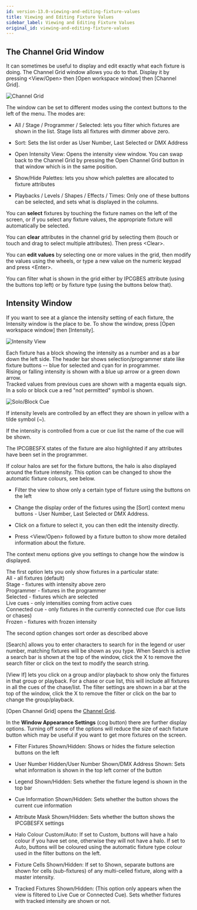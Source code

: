 ```yaml
---
id: version-13.0-viewing-and-editing-fixture-values
title: Viewing and Editing Fixture Values
sidebar_label: Viewing and Editing Fixture Values
original_id: viewing-and-editing-fixture-values
---
```


The Channel Grid Window
-----------------------

It can sometimes be useful to display and edit exactly what each fixture
is doing. The Channel Grid window allows you do to that. Display it by
pressing \<View/Open\> then \[Open workspace window\] then \[Channel
Grid\].

![Channel Grid](/docs/images/Channel-Grid.png)

The window can be set to different modes using the context buttons to
the left of the menu. The modes are:

-   All / Stage / Programmer / Selected: lets you filter which fixtures
    are shown in the list. Stage lists all fixtures with dimmer above
    zero.

-   Sort: Sets the list order as User Number, Last Selected or DMX
    Address

-   Open Intensity View: Opens the intensity view window. You can swap
    back to the Channel Grid by pressing the Open Channel Grid button in
    that window which is in the same position.

-   Show/Hide Palettes: lets you show which palettes are allocated to
    fixture attributes

-   Playbacks / Levels / Shapes / Effects / Times: Only one of these
    buttons can be selected, and sets what is displayed in the columns.

You can **select** fixtures by touching the fixture names on the left of
the screen, or if you select any fixture values, the appropriate fixture
will automatically be selected.

You can **clear** attributes in the channel grid by selecting them
(touch or touch and drag to select multiple attributes). Then press
\<Clear\>.

You can **edit values** by selecting one or more values in the grid,
then modify the values using the wheels, or type a new value on the
numeric keypad and press \<Enter\>.

You can filter what is shown in the grid either by IPCGBES attribute
(using the buttons top left) or by fixture type (using the buttons below
that).

Intensity Window
----------------

If you want to see at a glance the intensity setting of each fixture,
the Intensity window is the place to be. To show the window, press
\[Open workspace window\] then \[Intensity\].

![Intensity View](/docs/images/Intensity-View.png)

Each fixture has a block showing the intensity as a number and as a bar
down the left side. The header bar shows selection/programmer state like
fixture buttons -- blue for selected and cyan for in programmer.\
Rising or falling intensity is shown with a blue up arrow or a green
down arrow.\
Tracked values from previous cues are shown with a magenta equals sign.\
In a solo or block cue a red "not permitted" symbol is shown.

![Solo/Block Cue](/docs/images/Solo-Block-Cue.png)

If intensity levels are controlled by an effect they are shown in yellow
with a tilde symbol (\~).

If the intensity is controlled from a cue or cue list the name of the
cue will be shown.

The IPCGBESFX states of the fixture are also highlighted if any
attributes have been set in the programmer.

If colour halos are set for the fixture buttons, the halo is also
displayed around the fixture intensity. This option can be changed to
show the automatic fixture colours, see below.

-   Filter the view to show only a certain type of fixture using the
    buttons on the left

-   Change the display order of the fixtures using the \[Sort\] context
    menu buttons - User Number, Last Selected or DMX Address.

-   Click on a fixture to select it, you can then edit the intensity
    directly.

-   Press \<View/Open\> followed by a fixture button to show more
    detailed information about the fixture.

The context menu options give you settings to change how the window is
displayed.

The first option lets you only show fixtures in a particular state:\
All - all fixtures (default)\
Stage - fixtures with intensity above zero\
Programmer - fixtures in the programmer\
Selected - fixtures which are selected\
Live cues - only intensities coming from active cues\
Connected cue - only fixtures in the currently connected cue (for cue
lists or chases)\
Frozen - fixtures with frozen intensity

The second option changes sort order as described above

\[Search\] allows you to enter characters to search for in the legend or
user number, matching fixtures will be shown as you type. When Search is
active a search bar is shown at the top of the window, click the X to
remove the search filter or click on the text to modify the search
string.

\[View If\] lets you click on a group and/or playback to show only the
fixtures in that group or playback. For a chase or cue list, this will
include all fixtures in all the cues of the chase/list. The filter
settings are shown in a bar at the top of the window, click the X to
remove the filter or click on the bar to change the group/playback.

\[Open Channel Grid\] opens the [Channel Grid](viewing-and-editing-fixture-values.md#the-channel-grid-window).

In the **Window Appearance Settings** (cog button) there are further
display options. Turning off some of the options will reduce the size of
each fixture button which may be useful if you want to get more fixtures
on the screen.

-   Filter Fixtures Shown/Hidden: Shows or hides the fixture selection
    buttons on the left

-   User Number Hidden/User Number Shown/DMX Address Shown: Sets what
    information is shown in the top left corner of the button

-   Legend Shown/Hidden: Sets whether the fixture legend is shown in the
    top bar

-   Cue Information Shown/Hidden: Sets whether the button shows the
    current cue information

-   Attribute Mask Shown/Hidden: Sets whether the button shows the
    IPCGBESFX settings

-   Halo Colour Custom/Auto: If set to Custom, buttons will have a halo
    colour if you have set one, otherwise they will not have a halo. If
    set to Auto, buttons will be coloured using the automatic fixture
    type colour used in the filter buttons on the left.

-   Fixture Cells Shown/Hidden: If set to Shown, separate buttons are
    shown for cells (sub-fixtures) of any multi-celled fixture, along
    with a master intensity.

-   Tracked Fixtures Shown/Hidden: (This option only appears when the
    view is filtered to Live Cue or Connected Cue). Sets whether
    fixtures with tracked intensity are shown or not.
